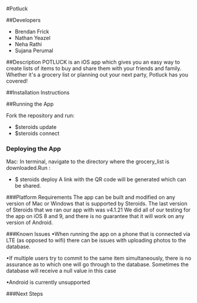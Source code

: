 #Potluck 

##Developers

* Brendan Frick
* Nathan Yeazel
* Neha Rathi
* Sujana Perumal


##Description
POTLUCK is an iOS app which gives you an easy way to create lists of items to buy and share them with your friends and family. Whether it's a grocery list or planning out your next party, Potluck has you covered!

##Installation Instructions

##Running the App

Fork the repository and run: 

+ $steroids update
+ $steroids connect

### Deploying the App

Mac: In terminal, navigate to the directory where the grocery_list is downloaded.Run :

+ $ steroids deploy
A link with the QR code will be generated which can be shared.

###Platform Requirements
The app can be built and modified on any version of Mac or Windows that is supported by Steroids.
The last version of Steroids that we ran our app with was v4.1.21
We did all of our testing for the app on iOS 8 and 9, and there is no guarantee that it will work on any version of Android.

###Known Issues
•When running the app on a phone that is connected via LTE (as opposed to wifi) there can be issues with uploading photos to the database.

•If multiple users try to commit to the same item simultaneously, there is no assurance as to which one will go through to the database. Sometimes the database will receive a null value in this case

•Android is currently unsupported

###Next Steps

